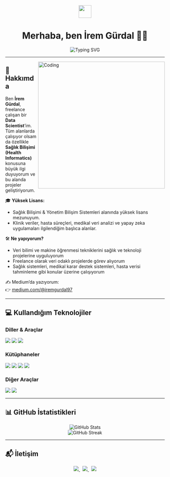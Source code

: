 <!-- Profil Başlangıç -->

<div align="center">
  <img src="https://media.giphy.com/media/hvRJCLFzcasrR4ia7z/giphy.gif" width="40px"/>
  <h1>Merhaba, ben İrem Gürdal 👩‍💻</h1>
  
  <img src="https://readme-typing-svg.herokuapp.com?font=Fira+Code&pause=1000&color=2E97A7&center=true&vCenter=true&width=435&lines=Freelance+Data+Scientist;Health+Informatics+Specialist;Management+Information+Systems+Graduate" alt="Typing SVG" />
</div>

---

<img align="right" alt="Coding" width="400" src="https://cdn.dribbble.com/users/1162077/screenshots/3848914/programmer.gif">

## 🌟 Hakkımda

Ben **İrem Gürdal**, freelance çalışan bir **Data Scientist**’im.  
Tüm alanlarda çalışıyor olsam da özellikle **Sağlık Bilişimi (Health Informatics)** konusuna büyük ilgi duyuyorum ve bu alanda projeler geliştiriyorum.

🎓 **Yüksek Lisans:**  
- Sağlık Bilişimi & Yönetim Bilişim Sistemleri alanında yüksek lisans mezunuyum.  
- Klinik veriler, hasta süreçleri, medikal veri analizi ve yapay zeka uygulamaları ilgilendiğim başlıca alanlar.

🛠️ **Ne yapıyorum?**
- Veri bilimi ve makine öğrenmesi tekniklerini sağlık ve teknoloji projelerine uyguluyorum  
- Freelance olarak veri odaklı projelerde görev alıyorum  
- Sağlık sistemleri, medikal karar destek sistemleri, hasta verisi tahminleme gibi konular üzerine çalışıyorum

✍️ Medium’da yazıyorum:  
👉 [medium.com/@iremgurdal97](https://medium.com/@iremgurdal97)

---

## 💻 Kullandığım Teknolojiler

### Diller & Araçlar  
<p>
  <img src="https://img.shields.io/badge/Python-3776AB?style=for-the-badge&logo=python&logoColor=white"/>
  <img src="https://img.shields.io/badge/SQL-003B57?style=for-the-badge&logo=postgresql&logoColor=white"/>
  <img src="https://img.shields.io/badge/Java-R-F37626?style=for-the-badge&logo=jupyter&logoColor=white"/>
</p>

### Kütüphaneler  
<p>
  <img src="https://img.shields.io/badge/Pandas-150458?style=for-the-badge&logo=pandas&logoColor=white"/>
  <img src="https://img.shields.io/badge/Scikit--Learn-F7931E?style=for-the-badge&logo=scikit-learn&logoColor=white"/>
  <img src="https://img.shields.io/badge/Matplotlib-11557C?style=for-the-badge&logo=python&logoColor=white"/>
  <img src="https://img.shields.io/badge/Seaborn-4CA1A3?style=for-the-badge&logo=python&logoColor=white"/>
</p>

### Diğer Araçlar  
<p>
  <img src="https://img.shields.io/badge/VS_Code-007ACC?style=for-the-badge&logo=visual-studio-code&logoColor=white"/>
  <img src="https://img.shields.io/badge/Git-F05032?style=for-the-badge&logo=git&logoColor=white"/>
</p>

---

## 📊 GitHub İstatistikleri

<div align="center">
  <img src="https://github-readme-stats.vercel.app/api?username=iremgurdal&show_icons=true&theme=tokyonight" alt="GitHub Stats"/>
  <br/>
  <img src="https://github-readme-streak-stats.herokuapp.com/?user=iremgurdal&theme=tokyonight" alt="GitHub Streak"/>
</div>

---

## 📬 İletişim

<div align="center">
  <a href="https://www.linkedin.com/in/irem-g%C3%BCrdal-/">
    <img src="https://img.shields.io/badge/LinkedIn-0A66C2?style=for-the-badge&logo=linkedin&logoColor=white"/>
  </a>
  &nbsp;
  <a href="https://medium.com/@iremgurdal97">
    <img src="https://img.shields.io/badge/Medium-12100E?style=for-the-badge&logo=medium&logoColor=white"/>
  </a>
  &nbsp;
  <a href="https://www.kaggle.com/iremgurdal">
    <img src="https://img.shields.io/badge/Kaggle-20BEFF?style=for-the-badge&logo=kaggle&logoColor=white"/>
  </a>
</div>
